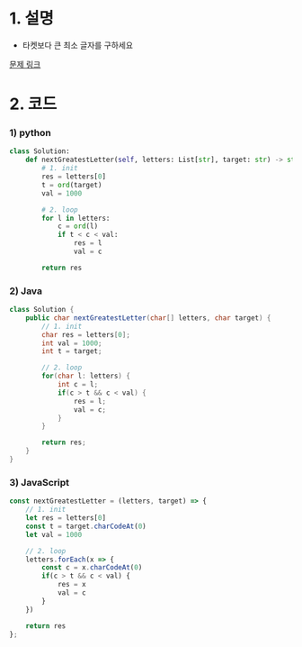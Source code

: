 # 1. 설명
- 타켓보다 큰 최소 글자를 구하세요


[문제 링크](https://leetcode.com/problems/find-smallest-letter-greater-than-target/)

# 2. 코드
### 1) python
```python
class Solution:
    def nextGreatestLetter(self, letters: List[str], target: str) -> str:
        # 1. init
        res = letters[0]
        t = ord(target)
        val = 1000

        # 2. loop
        for l in letters:
            c = ord(l)
            if t < c < val:
                res = l
                val = c

        return res
```

### 2) Java
```java
class Solution {
    public char nextGreatestLetter(char[] letters, char target) {
        // 1. init
        char res = letters[0];
        int val = 1000;
        int t = target;

        // 2. loop
        for(char l: letters) {
            int c = l;
            if(c > t && c < val) {
                res = l;
                val = c;
            }
        }

        return res;
    }
}
```

### 3) JavaScript
```js
const nextGreatestLetter = (letters, target) => {
    // 1. init
    let res = letters[0]
    const t = target.charCodeAt(0)
    let val = 1000

    // 2. loop
    letters.forEach(x => {
        const c = x.charCodeAt(0)
        if(c > t && c < val) {
            res = x
            val = c
        }
    })

    return res
};
```
